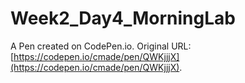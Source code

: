 # Week2_Day4_MorningLab

A Pen created on CodePen.io. Original URL: [https://codepen.io/cmade/pen/QWKjjjX](https://codepen.io/cmade/pen/QWKjjjX).



